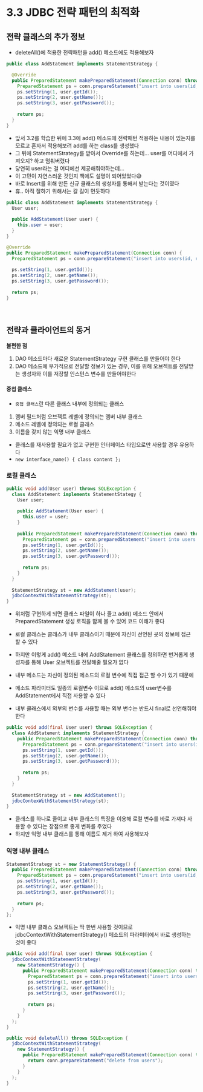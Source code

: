 # 3.3 JDBC 전략 패턴의 최적화
## 전략 클래스의 추가 정보
* deleteAll()에 적용한 전략패턴을 add() 메소드에도 적용해보자

```java
public class AddStatement implements StatementStrategy {

  @Override
  public PreparedStatement makePreparedStatement(Connection conn) throws SQLException {
    PreparedStatement ps = conn.prepareStatement("insert into users(id, name, password) values (?, ?, ?)");
    ps.setString(1, user.getId());
    ps.setString(2, user.getName());
    ps.setString(3, user.getPassword());
    
    return ps;
  }
}
```

* 앞서 3.2를 학습한 뒤에 3.3에 add() 메소드에 전략패턴 적용하는 내용이 있는지를 모르고 혼자서 적용해보려 add를 하는 class를 생성했다
* 그 뒤에 StatementStrategy를 받아서 Override를 하는데... user를 어디에서 가져오지? 하고 멈춰버렸다
* 당연히 user라는 걸 어디에선 제공해줘야하는데...
* 이 고민이 자연스러운 것인지 책에도 설명이 되어있었다😅
* 바로 Insert를 위해 만든 신규 클래스의 생성자를 통해서 받는다는 것이였다
* 휴.. 아직 잘하기 위해서는 갈 길이 먼듯하다

```java
public class AddStatement implements StatementStrategy {
  User user;
  
  public AddStatement(User user) {
    this.user = user;
  }
}

@Override
public PreparedStatement makePreparedStatement(Connection conn) {
  PreparedStatement ps = conn.prepareStatement("insert into users(id, name, password) values (?, ?, ?)");
  
  ps.setString(1, user.getId());
  ps.setString(2, user.getName());
  ps.setString(3, user.getPassword());
  
  return ps;
}

```

</br>

## 전략과 클라이언트의 동거
**불편한 점**
1. DAO 메소드마다 새로운 StatementStrategy 구현 클래스를 만들어야 한다
2. DAO 메소드에 부가적으로 전달할 정보가 있는 경우, 이를 위해 오브젝트를 전달받는 생성자와 이를 저장할 인스턴스 변수를 만들어야한다

####  중첩 클래스
* `중첩 클래스`란 다른 클래스 내부에 정의되는 클래스

1. 멤버 필드처럼 오브젝트 레벨에 정의되는 멤버 내부 클래스
2. 메소드 레벨에 정의되는 로컬 클래스
3. 이름을 갖지 않는 익명 내부 클래스
  * 클래스를 재사용할 필요가 없고 구현한 인터페이스 타입으로만 사용할 경우 유용하다
  * `new interface_name() { class content };`


### 로컬 클래스
```java
public void add(User user) throws SQLException {
  class AddStatement implements StatementStategy {
    User user;
    
    public AddStatement(User user) {
      this.user = user;
    }
    
    public PreparedStatement makePreparedStatement(Connection conn) throws SQLException {
      PreparedStatement ps = conn.preparedStatement("insert into users (id, name, password) values (?, ?, ?)");
      ps.setString(1, user.getId());
      ps.setString(2, user.getName());
      ps.setString(3, user.getPassword());
      
      return ps;
    }
  }
  
  StatementStrategy st = new AddStatement(user);
  jdbcContextWithStatementStrategy(st);
}
```

* 위처럼 구현하게 되면 클래스 파일이 하나 줄고 add() 메소드 안에서 PreparedStatement 생성 로직을 함께 볼 수 있어 코드 이해가 좋다
* 로컬 클래스는 클래스가 내부 클래스이기 때문에 자신이 선언된 곳의 정보에 접근 할 수 있다
* 하지만 이렇게 add() 메소드 내에 AddStatement 클래스를 정의하면 번거롭게 생성자를 통해 User 오브젝트를 전달해줄 필요가 없다

* 내부 메소드는 자신이 정의된 메소드의 로컬 변수에 직접 접근 할 수가 있기 때문에
* 메소드 파라미터도 일종의 로컬변수 이므로 add() 메소드의 user변수를 AddStatement에서 직접 사용할 수 있다
* 내부 클래스에서 외부의 변수를 사용할 때는 외부 변수는 반드시 final로 선언해줘야 한다

```java
public void add(final User user) throws SQLException {
  class AddStatement implements StatementStrategy {
    public PreparedStatement makePreparedStatement(Connection conn) throws SQLException {
      PreparedStatement ps = conn.prepareStatement("insert into users(id, name, password) values (?, ?, ?)");
      ps.setString(1, user.getId());
      ps.setString(2, user.getName());
      ps.setString(3, user.getPassword());
      
      return ps;
    }
  }
  
  StatementStrategy st = new AddStatement();
  jdbcContexWithStatementStrategy(st);
}
```

* 클래스를 하나로 줄이고 내부 클래스의 특징을 이용해 로컬 변수를 바로 가져다 사용할 수 있다는 장점으로 좋게 변화를 주었다
* 하지만 익명 내부 클래스를 통해 이름도 제거 하여 사용해보자

### 익명 내부 클래스
```java
StatementStrategy st = new StatementStrategy() {
  public PreparedStatement makePreparedStatement(Connection conn) throws SQLException {
    PreparedStatement ps = conn.prepareStatement("insert into users(id, name, password) values (?, ?, ?)");
    ps.setString(1, user.getId());
    ps.setString(2, user.getName());
    ps.setString(3, user.getPassword());
    
    return ps;
  }
};
```

* 익명 내부 클래스 오브젝트는 딱 한번 사용할 것이므로 jdbcContextWithStatementStrategy() 메소드의 파라미터에서 바로 생성하는 것이 좋다

```java
public void add(final User user) throws SQLException {
  jdbcContextWithStatementStrategy(
    new StatementStrategy() {
      public PreparedStatement makePreparedStatement(Connection conn) throws SQLException {
        PreparedStatement ps = conn.prepareStatement("insert into users(id, name, password) values (?, ?, ?)");
        ps.setString(1, user.getId());
        ps.setString(2, user.getName());
        ps.setString(3, user.getPassword());
        
        return ps;
      }
    }
  );
}

public void deleteAll() throws SQLException {
  jdbcContextWithStatementStrategy(
    new StatementStrategy() {
      public PreparedStatement makePreparedStatement(Connection conn) throws SQLException {
        return conn.prepareStatement("delete from users");
      }
    }
  );
}
```
